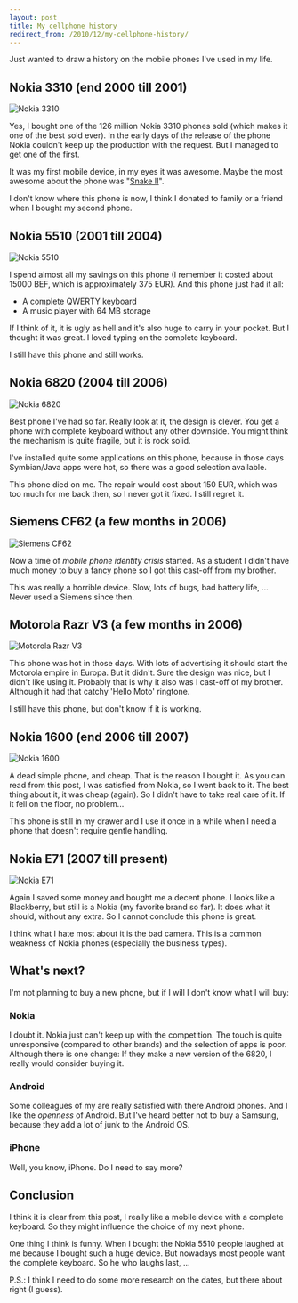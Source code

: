 ```yaml
---
layout: post
title: My cellphone history
redirect_from: /2010/12/my-cellphone-history/
---
```


Just wanted to draw a history on the mobile phones I've used in my life.

## Nokia 3310 (end 2000 till 2001)
![Nokia 3310](/content/2010/12/nokia-3310.jpg)

Yes, I bought one of the 126 million Nokia 3310 phones sold (which
makes it one of the best sold ever). In the early days of the release
of the phone Nokia couldn't keep up the production
with the request. But I managed to get one of the first.

It was my first mobile device, in my eyes it was awesome. Maybe the
most awesome about the phone was
"[Snake II](http://en.wikipedia.org/wiki/Snake_%28video_game%29#Snake_on_Nokia_phones)".

I don't know where this phone is now, I think I donated to family or a
friend when I bought my second phone.

## Nokia 5510 (2001 till 2004)
![Nokia 5510](/content/2010/12/nokia-5510.jpg)

I spend almost all my savings on this phone (I remember it costed about
15000 BEF, which is approximately 375 EUR). And this phone just had it all:
- A complete QWERTY keyboard
- A music player with 64 MB storage

If I think of it, it is ugly as hell and it's also huge to carry in
your pocket. But I thought it was great. I loved typing on the complete keyboard.

I still have this phone and still works.

## Nokia 6820 (2004 till 2006)
![Nokia 6820](/content/2010/12/nokia-6820.jpg)

Best phone I've had so far. Really look at it, the design
is clever. You get a phone with complete keyboard without any
other downside. You might think the mechanism is quite fragile, but it
is rock solid.

I've installed quite some applications on this phone, because in those days
Symbian/Java apps were hot, so there was a good selection available.

This phone died on me. The repair would cost about 150 EUR, which was
too much for me back then, so I never got it fixed. I still regret it.

## Siemens CF62 (a few months in 2006)
![Siemens CF62](/content/2010/12/siemens-cf62.jpg)

Now a time of *mobile phone identity crisis* started. As a student I didn't
have much money to buy a fancy phone so I got this cast-off from my
brother.

This was really a horrible device. Slow, lots of bugs, bad battery
life, ...
Never used a Siemens since then.

## Motorola Razr V3 (a few months in 2006)
![Motorola Razr V3](/content/2010/12/motorola-razr-v3.jpg)

This phone was hot in those days. With lots of advertising it
should start the Motorola empire in Europa. But it didn't.
Sure the design was nice, but I didn't like using it. Probably
that is why it also was I cast-off of my brother. Although it had that
catchy 'Hello Moto' ringtone.

I still have this phone, but don't know if it is working.

## Nokia 1600 (end 2006 till 2007)
![Nokia 1600](/content/2010/12/nokia-1600.jpg)

A dead simple phone, and cheap. That is the reason I bought it. As you
can read from this post, I was satisfied from Nokia, so I went back to
it.
The best thing about it, it was cheap (again). So I didn't have to
take real care of it. If it fell on the floor, no problem...

This phone is still in my drawer and I use it once in a while when I
need a phone that doesn't require gentle handling.

## Nokia E71 (2007 till present)
![Nokia E71](/content/2010/12/nokia-e71.jpg)

Again I saved some money and bought me a decent phone. I looks like a
Blackberry, but still is a Nokia (my favorite brand so far). It does
what it should, without any extra. So I cannot conclude this phone is
great.

I think what I hate most about it is the bad camera. This is a common
weakness of Nokia phones (especially the business types).

## What's next?
I'm not planning to buy a new phone, but if I will I don't
know what I will buy:
### Nokia
I doubt it. Nokia just can't keep up with the competition. The touch
is quite unresponsive (compared to other brands) and the selection of
apps is poor.
Although there is one change: If they make a new version of the 6820,
I really would consider buying it.
### Android
Some colleagues of my are really satisfied with there Android
phones. And I like the *openness* of Android. But I've heard better
not to buy a Samsung, because they add a lot of junk to the Android OS.
### iPhone
Well, you know, iPhone. Do I need to say more?

## Conclusion
I think it is clear from this post, I really like a mobile device with
a complete keyboard. So they might influence the choice of my next
phone.

One thing I think is funny. When I bought the Nokia 5510 people
laughed at me because I bought such a huge device. But nowadays most
people want the complete keyboard. So he who laughs last, ...

P.S.: I think I need to do some more research on the dates, but there
about right (I guess).
